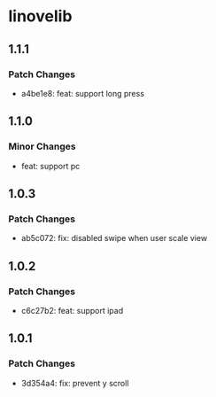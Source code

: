 # linovelib

## 1.1.1

### Patch Changes

- a4be1e8: feat: support long press

## 1.1.0

### Minor Changes

- feat: support pc

## 1.0.3

### Patch Changes

- ab5c072: fix: disabled swipe when user scale view

## 1.0.2

### Patch Changes

- c6c27b2: feat: support ipad

## 1.0.1

### Patch Changes

- 3d354a4: fix: prevent y scroll
